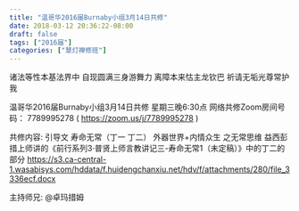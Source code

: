 ```yaml
---
title: "温哥华2016届Burnaby小组3月14日共修"
date: 2018-03-12 20:36:22-08:00
draft: false
tags: ["2016届"]
categories: ["慧灯禅修班"]
---
```

诸法等性本基法界中 自现圆满三身游舞力
离障本来怙主龙钦巴 祈请无垢光尊常护我

温哥华2016届Burnaby小组3月14日共修
星期三晚6:30点
网络共修Zoom房间号码： 7789995278 ( https://zoom.us/j/7789995278 )

共修内容: 
引导文 寿命无常（丁一 丁二） 外器世界+内情众生 之无常思维
益西彭措上师讲的《前行系列3·普贤上师言教讲记三-寿命无常1（未定稿）》中的丁二的部分
 https://s3.ca-central-1.wasabisys.com/hddata/f.huidengchanxiu.net/hdv/f/attachments/280/file_3336ecf.docx

主持师兄: @卓玛措姆
